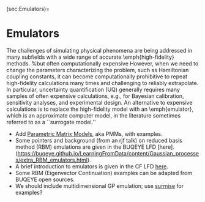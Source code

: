 (sec:Emulators)=
# Emulators

The challenges of simulating physical phenomena are being addressed in many subfields with a wide range of accurate \emph{high-fidelity} methods.
%but often computationally expensive 
However, when we need to change the parameters characterizing the problem, such as Hamiltonian coupling constants, it can become computationally prohibitive to repeat high-fidelity calculations many times and challenging to reliably extrapolate.
In particular, uncertainty quantification (UQ) generally requires many samples of often expensive calculations, e.g., for Bayesian calibration, sensitivity analyses, and experimental design. 
An alternative to expensive calculations is to replace the high-fidelity model with an \emph{emulator}, which is an approximate computer model, in the literature sometimes referred to as a ``surrogate model.''



* Add [Parametric Matrix Models](https://arxiv.org/abs/2401.11694), aka PMMs, with examples.
* Some pointers and background (from an rjf talk) on reduced basis method (RBM) emulations are given in the BUQEYE LFD [here].(https://buqeye.github.io/LearningFromData/content/Gaussian_processes/extra_RBM_emulators.html).
* A brief introduction to emulators is given in the CF LFD [here](https://learningfromdata-cforssen-75e6959196db9d0b88353479987355fdad70a.gitlab.io/content/BayesianStatistics/ComputationalBayes/BayesFast.html).
* Some RBM (Eigenvector Continuation) examples can be adapted from BUQEYE open sources.
* We should include multidimensional GP emulation; use [surmise](https://surmise.readthedocs.io/en/latest/) for examples?
